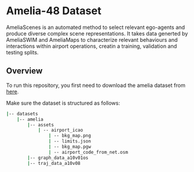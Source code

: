 # Amelia-48 Dataset

AmeliaScenes is an automated method to select relevant ego-agents and produce diverse complex scene representations. It takes data generted by AmeliaSWIM and AmeliaMaps  to characterize relevant behaviours and interactions within airport operations, creatin a training, validation and testing splits.

## Overview

To run this repository, you first need to download the amelia dataset from [here](https://airlab-share-01.andrew.cmu.edu:9000/amelia-processed/amelia-10.zip).

Make sure the dataset is structured as follows:

```bash
|-- datasets
    |-- amelia
        |-- assets
            | -- airport_icao
                | -- bkg_map.png
                | -- limits.json
                | -- bkg_map.pgw
                | -- airport_code_from_net.osm
        |-- graph_data_a10v01os
        |-- traj_data_a10v08

```
